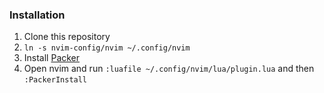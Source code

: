 ### Installation

1. Clone this repository
2. `ln -s nvim-config/nvim ~/.config/nvim`
3. Install [Packer](https://github.com/wbthomason/packer.nvim)
4. Open nvim and run `:luafile ~/.config/nvim/lua/plugin.lua` and then `:PackerInstall`

